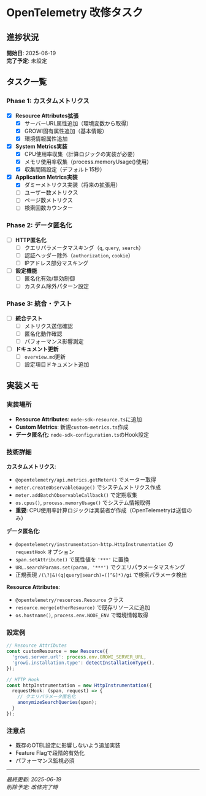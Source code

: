 # OpenTelemetry 改修タスク

## 進捗状況
**開始日**: 2025-06-19  
**完了予定**: 未設定

## タスク一覧

### Phase 1: カスタムメトリクス
- [x] **Resource Attributes拡張**
  - [x] サーバーURL属性追加（環境変数から取得）
  - [x] GROWI固有属性追加（基本情報）
  - [x] 環境情報属性追加
- [x] **System Metrics実装**
  - [x] CPU使用率収集（計算ロジックの実装が必要）
  - [x] メモリ使用率収集（process.memoryUsage()使用）
  - [x] 収集間隔設定（デフォルト15秒）
- [x] **Application Metrics実装**
  - [x] ダミーメトリクス実装（将来の拡張用）
  - [ ] ユーザー数メトリクス
  - [ ] ページ数メトリクス
  - [ ] 検索回数カウンター

### Phase 2: データ匿名化
- [ ] **HTTP匿名化**
  - [ ] クエリパラメータマスキング（`q`, `query`, `search`）
  - [ ] 認証ヘッダー除外（`authorization`, `cookie`）
  - [ ] IPアドレス部分マスキング
- [ ] **設定機能**
  - [ ] 匿名化有効/無効制御
  - [ ] カスタム除外パターン設定

### Phase 3: 統合・テスト
- [ ] **統合テスト**
  - [ ] メトリクス送信確認
  - [ ] 匿名化動作確認
  - [ ] パフォーマンス影響測定
- [ ] **ドキュメント更新**
  - [ ] `overview.md`更新
  - [ ] 設定項目ドキュメント追加

## 実装メモ

### 実装場所
- **Resource Attributes**: `node-sdk-resource.ts`に追加
- **Custom Metrics**: 新規`custom-metrics.ts`作成
- **データ匿名化**: `node-sdk-configuration.ts`のHook設定

### 技術詳細
**カスタムメトリクス**:
- `@opentelemetry/api.metrics.getMeter()` でメーター取得
- `meter.createObservableGauge()` でシステムメトリクス作成
- `meter.addBatchObservableCallback()` で定期収集
- `os.cpus()`, `process.memoryUsage()` でシステム情報取得
- **重要**: CPU使用率計算ロジックは実装者が作成（OpenTelemetryは送信のみ）

**データ匿名化**:
- `@opentelemetry/instrumentation-http.HttpInstrumentation` の `requestHook` オプション
- `span.setAttribute()` で属性値を `'***'` に置換
- `URL.searchParams.set(param, '***')` でクエリパラメータマスキング
- 正規表現 `/(\?|&)(q|query|search)=([^&]*)/gi` で検索パラメータ検出

**Resource Attributes**:
- `@opentelemetry/resources.Resource` クラス
- `resource.merge(otherResource)` で既存リソースに追加
- `os.hostname()`, `process.env.NODE_ENV` で環境情報取得

### 設定例
```typescript
// Resource Attributes
const customResource = new Resource({
  'growi.server.url': process.env.GROWI_SERVER_URL,
  'growi.installation.type': detectInstallationType(),
});

// HTTP Hook
const httpInstrumentation = new HttpInstrumentation({
  requestHook: (span, request) => {
    // クエリパラメータ匿名化
    anonymizeSearchQueries(span);
  }
});
```

### 注意点
- 既存のOTEL設定に影響しないよう追加実装
- Feature Flagで段階的有効化
- パフォーマンス監視必須

---
*最終更新: 2025-06-19*  
*削除予定: 改修完了時*

